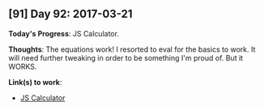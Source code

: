 ## [91] Day 92: 2017-03-21

**Today's Progress**: JS Calculator.

**Thoughts**: The equations work! I resorted to eval for the basics to work. It will need further tweaking in order to be something I'm proud of. But it WORKS.

**Link(s) to work**:
- [JS Calculator](http://codepen.io/digilou/pen/RpNEea)
